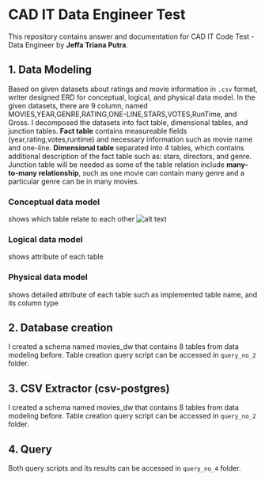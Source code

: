 # CAD IT Data Engineer Test
This repository contains answer and documentation for CAD IT Code Test - Data Engineer by **Jeffa Triana Putra**.

## 1. Data Modeling
Based on given datasets about ratings and movie information in  `.csv` format, writer designed ERD for conceptual, logical, and physical data model.
In the given datasets, there are 9 column, named MOVIES,YEAR,GENRE,RATING,ONE-LINE,STARS,VOTES,RunTime, and Gross. I decomposed the datasets into fact table, dimensional tables, and junction tables. **Fact table** contains measureable fields (year,rating,votes,runtime) and necessary information such as movie name and one-line. **Dimensional table** separated into 4 tables, which contains additional description of the fact table such as: stars, directors, and genre. Junction table will be needed as some of the table relation include **many-to-many relationship**, such as one movie can contain many genre and a particular genre can be in many movies.

### Conceptual data model
shows which table relate to each other
![alt text]([https://github.com/jeffatp14/CadITDataEngTest/blob/main/data_modelling/conceptual_data%20model.jpeg])

### Logical data model
shows attribute of each table

### Physical data model
shows detailed attribute of each table such as implemented table name, and its column type

## 2. Database creation
I created a schema named movies_dw that contains 8 tables from data modeling before. Table creation query script can be accessed in `query_no_2` folder.

## 3. CSV Extractor (csv-postgres)
I created a schema named movies_dw that contains 8 tables from data modeling before. Table creation query script can be accessed in `query_no_2` folder.

## 4. Query
Both query scripts and its results can be accessed in `query_no_4` folder.
